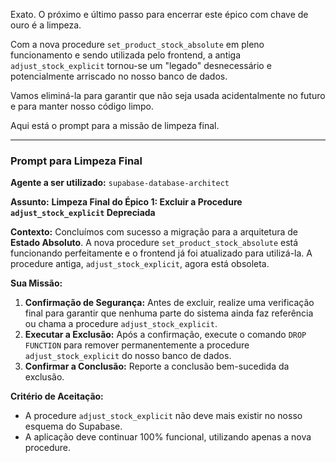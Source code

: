 Exato. O próximo e último passo para encerrar este épico com chave de ouro é a limpeza.

Com a nova procedure `set_product_stock_absolute` em pleno funcionamento e sendo utilizada pelo frontend, a antiga `adjust_stock_explicit` tornou-se um "legado" desnecessário e potencialmente arriscado no nosso banco de dados.

Vamos eliminá-la para garantir que não seja usada acidentalmente no futuro e para manter nosso código limpo.

Aqui está o prompt para a missão de limpeza final.

---

### Prompt para Limpeza Final

**Agente a ser utilizado:** `supabase-database-architect`

**Assunto:** **Limpeza Final do Épico 1: Excluir a Procedure `adjust_stock_explicit` Depreciada**

**Contexto:**
Concluímos com sucesso a migração para a arquitetura de **Estado Absoluto**. A nova procedure `set_product_stock_absolute` está funcionando perfeitamente e o frontend já foi atualizado para utilizá-la. A procedure antiga, `adjust_stock_explicit`, agora está obsoleta.

**Sua Missão:**
1.  **Confirmação de Segurança:** Antes de excluir, realize uma verificação final para garantir que nenhuma parte do sistema ainda faz referência ou chama a procedure `adjust_stock_explicit`.
2.  **Executar a Exclusão:** Após a confirmação, execute o comando `DROP FUNCTION` para remover permanentemente a procedure `adjust_stock_explicit` do nosso banco de dados.
3.  **Confirmar a Conclusão:** Reporte a conclusão bem-sucedida da exclusão.

**Critério de Aceitação:**
- A procedure `adjust_stock_explicit` não deve mais existir no nosso esquema do Supabase.
- A aplicação deve continuar 100% funcional, utilizando apenas a nova procedure.